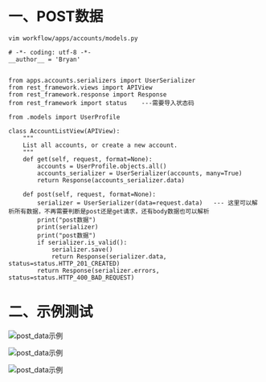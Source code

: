 # 一、POST数据
```
vim workflow/apps/accounts/models.py
```
```
# -*- coding: utf-8 -*-
__author__ = 'Bryan'


from apps.accounts.serializers import UserSerializer
from rest_framework.views import APIView
from rest_framework.response import Response
from rest_framework import status    ---需要导入状态码

from .models import UserProfile

class AccountListView(APIView):
    """
    List all accounts, or create a new account.
    """
    def get(self, request, format=None):
        accounts = UserProfile.objects.all()
        accounts_serializer = UserSerializer(accounts, many=True)
        return Response(accounts_serializer.data)

    def post(self, request, format=None):
        serializer = UserSerializer(data=request.data)   --- 这里可以解析所有数据，不再需要判断是post还是get请求，还有body数据也可以解析
        print("post数据")
        print(serializer)
        print("post数据")
        if serializer.is_valid():
            serializer.save()
            return Response(serializer.data, status=status.HTTP_201_CREATED)
        return Response(serializer.errors, status=status.HTTP_400_BAD_REQUEST)
```
# 二、示例测试

  ![post_data示例](https://github.com/Lancger/study_new/blob/master/images/json_post.png)

  ![post_data示例](https://github.com/Lancger/study_new/blob/master/images/post_data_success.png)

  ![post_data示例](https://github.com/Lancger/study_new/blob/master/images/post_data_success_01.png)

